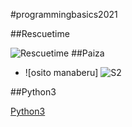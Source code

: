 #programmingbasics2021

##Rescuetime

![Rescuetime](https://user-images.githubusercontent.com/83324980/123904111-e7b50500-d9aa-11eb-9f76-8857d4d7a9b9.png)
##Paiza
- ![osito manaberu]
![S2](https://user-images.githubusercontent.com/83324980/123904409-627e2000-d9ab-11eb-9e63-263a589ed380.png)


##Python3

[Python3](https://github.com/omas-public/lesson.git)

